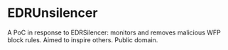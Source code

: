 # EDRUnsilencer
A PoC in response to EDRSilencer: monitors and removes malicious WFP block rules. Aimed to inspire others. Public domain.
